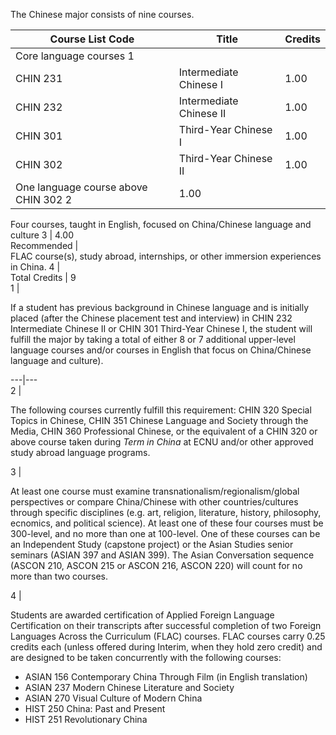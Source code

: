 The Chinese major consists of nine courses.

Course List  Code  |  Title  |  Credits  
---|---|---  
Core language courses  1  |  
CHIN 231  |  Intermediate Chinese I  |  1.00  
CHIN 232  |  Intermediate Chinese II  |  1.00  
CHIN 301  |  Third-Year Chinese I  |  1.00  
CHIN 302  |  Third-Year Chinese II  |  1.00  
One language course above CHIN 302  2  |  1.00  
Four courses, taught in English, focused on China/Chinese language and culture
3  |  4.00  
Recommended  |  
FLAC course(s), study abroad, internships, or other immersion experiences in
China.  4  |  
Total Credits  |  9  
1  |

If a student has previous background in Chinese language and is initially
placed (after the Chinese placement test and interview) in CHIN 232
Intermediate Chinese II or CHIN 301 Third-Year Chinese I, the student will
fulfill the major by taking a total of either 8 or 7 additional upper-level
language courses and/or courses in English that focus on China/Chinese
language and culture).  
  
---|---  
2  |

The following courses currently fulfill this requirement: CHIN 320 Special
Topics in Chinese, CHIN 351 Chinese Language and Society through the Media,
CHIN 360 Professional Chinese, or the equivalent of a CHIN 320 or above course
taken during _Term in China_ at ECNU and/or other approved study abroad
language programs.  
  
3  |

At least one course must examine transnationalism/regionalism/global
perspectives or compare China/Chinese with other countries/cultures through
specific disciplines (e.g. art, religion, literature, history, philosophy,
ecnomics, and political science). At least one of these four courses must be
300-level, and no more than one at 100-level. One of these courses can be an
Independent Study (capstone project) or the Asian Studies senior seminars
(ASIAN 397 and ASIAN 399). The Asian Conversation sequence (ASCON 210, ASCON
215 or ASCON 216, ASCON 220) will count for no more than two courses.  
  
4  |

Students are awarded certification of Applied Foreign Language Certification
on their transcripts after successful completion of two Foreign Languages
Across the Curriculum (FLAC) courses. FLAC courses carry 0.25 credits each
(unless offered during Interim, when they hold zero credit) and are designed
to be taken concurrently with the following courses:

  * ASIAN 156 Contemporary China Through Film (in English translation) 
  * ASIAN 237 Modern Chinese Literature and Society 
  * ASIAN 270 Visual Culture of Modern China 
  * HIST 250 China: Past and Present 
  * HIST 251 Revolutionary China 

